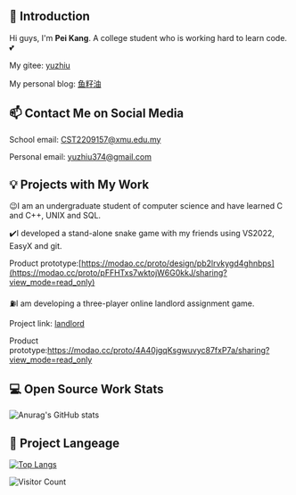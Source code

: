 ## 👋 Introduction

Hi guys, I'm **Pei Kang**. A college student who is working hard to learn code.💕

My gitee: 
[yuzhiu](https://gitee.com/yuzhiU "Visit my gitte personal homepage")

My personal blog:
[鱼籽油](https://blog.csdn.net/m0_74234168?type=blog "CSDN")

## 📫 Contact Me on Social Media

School email: CST2209157@xmu.edu.my

Personal email: yuzhiu374@gmail.com

## 💡 Projects with My Work

😉I am an undergraduate student of computer science and have learned C and C++, UNIX and SQL.

✔️I developed a stand-alone snake game with my friends using VS2022, EasyX and git.

Product prototype:[https://modao.cc/proto/design/pb2lrvkygd4ghnbps](https://modao.cc/proto/pFFHTxs7wktojW6G0kkJ/sharing?view_mode=read_only)

⛽I am developing a three-player online landlord assignment game.

Project link: [landlord](https://gitee.com/zhangjiaxioaxiaohai/landlords "斗地主" )

Product prototype:https://modao.cc/proto/4A40jgqKsgwuvyc87fxP7a/sharing?view_mode=read_only
 
## 💻 Open Source Work Stats

![Anurag's GitHub stats](https://github-readme-stats.vercel.app/api?username=peiKanguu&count_private=true&hide=stars)

## 🤖 Project Langeage

[![Top Langs](https://github-readme-stats.vercel.app/api/top-langs/?username=peiKanguu&layout=compact)](https://github.com/Christmas/github-readme-stats)


![Visitor Count](https://profile-counter.glitch.me/peiKanguu/count.svg)

